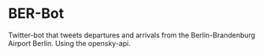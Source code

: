 # BER-Bot
Twitter-bot that tweets departures and arrivals from the Berlin-Brandenburg Airport Berlin. Using the opensky-api. 
